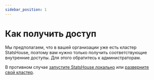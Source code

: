 ```yaml
---
sidebar_position: 1
---
```


# Как получить доступ

Мы предполагаем, что в вашей организации уже есть кластер StatsHouse, поэтому вам нужно только получить 
соответствующие внутренние доступы. Для этого обратитесь к администраторам.

В противном случае [запустите StatsHouse локально](../quick-start.md#запустите-statshouse-локально) или 
[разверните свой кластер](../admin/install.md).
